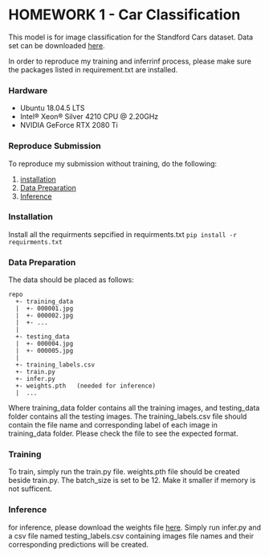 # HOMEWORK 1 - Car Classification

This model is for image classification for the Standford Cars dataset.
Data set can be downloaded [here](https://www.kaggle.com/c/cs-t0828-2020-hw1/data).

In order to reproduce my training and inferrinf process, please make sure the packages listed in requirement.txt are installed.

### Hardware
- Ubuntu 18.04.5 LTS
- Intel® Xeon® Silver 4210 CPU @ 2.20GHz
- NVIDIA GeForce RTX 2080 Ti

### Reproduce Submission
To reproduce my submission without training, do the following:
1. [installation]()
2. [Data Preparation]()
3. [Inference]()


### Installation
Install all the requirments sepcified in requirments.txt
`pip install -r requirments.txt`


### Data Preparation
The data should be placed as follows:
```
repo
  +- training_data
  |  +- 000001.jpg
  |  +- 000002.jpg
  |  +- ...
  |
  +- testing_data
  |  +- 000004.jpg
  |  +- 000005.jpg
  |
  +- training_labels.csv
  +- train.py
  +- infer.py
  +- weights.pth   (needed for inference)
  |  ...
```
Where training_data folder contains all the training images, and testing_data folder contains all the testing images. The training_labels.csv file should contain the file name and corresponding label of each image in training_data folder. Please check the file to see the expected format.

### Training
To train, simply run the train.py file. weights.pth file should be created beside train.py. The batch_size is set to be 12. Make it smaller if memory is not sufficent.

### Inference
for inference, please download the weights file [here](https://drive.google.com/file/d/1nQPV5yNpJn1VEM-VL7g_6Y6KT0REy0Cl/view?usp=sharing). Simply run infer.py and a csv file named testing_labels.csv containing images file names and their corresponding predictions will be created.
